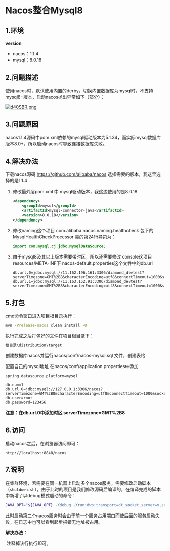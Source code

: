 # Nacos整合Mysql8

## 1.环境

**version**

- nacos：1.1.4
- mysql：8.0.18

## 2.问题描述

使用nacos时，默认使用内置的derby，切换内置数据库为mysql时，不支持mysql8+版本，启动nacos抛出异常如下（部分）：

[![d40SBR.png](https://s1.ax1x.com/2020/08/27/d40SBR.png)](https://imgchr.com/i/d40SBR)



## 3.问题原因

nacos1.1.4源码中pom.xml依赖的mysql驱动版本为5.1.34，而实际mysql数据库版本8.0+，所以启动nacos时导致连接数据库失败。

## 4.解决办法

下载nacos源码 https://github.com/alibaba/nacos 选择需要的版本，我这里选择的是1.1.4



1. 修改最外层pom.xml 中 mysql驱动版本，我这边使用的是8.0.18

   ```xml
   <dependency>
       <groupId>mysql</groupId>
       <artifactId>mysql-connector-java</artifactId>
       <version>8.0.18</version>
   </dependency>
   ```

2. 修改naming这个项目 com.alibaba.nacos.naming.healthcheck 包下的 MysqlHealthCheckProcessor 类的第24行导包为：

   ```java
   import com.mysql.cj.jdbc.MysqlDataSource;
   ```

3. 由于mysql8及其以上版本需要带时区，所以还需要修改 console这项目 resources/META-INF下 nacos-default.properties这个文件中的db.url

   ```properties
   db.url.0=jdbc:mysql://11.162.196.161:3306/diamond_devtest?serverTimezone=GMT%2B8&characterEncoding=utf8&connectTimeout=1000&socketTimeout=3000&autoReconnect=true
   db.url.1=jdbc:mysql://11.163.152.91:3306/diamond_devtest?serverTimezone=GMT%2B8&characterEncoding=utf8&connectTimeout=1000&socketTimeout=3000&autoReconnect=true
   ```



## 5.打包

cmd命令窗口进入项目根目录执行：

```cmd
mvn -Prelease-nacos clean install -U
```

执行完成之后打包好的文件在项目根目录下：

```cmd
根目录\distribution\target
```





创建数据库nacos并运行nacos/conf/nacos-mysql.sql 文件，创建表格

配置自己的mysql地址 在nacos/conf/application.properties中添加

```properties
spring.datasource.platform=mysql

db.num=1
db.url.0=jdbc:mysql://127.0.0.1:3306/nacos?serverTimezone=GMT%2B8&characterEncoding=utf8&connectTimeout=1000&socketTimeout=3000&autoReconnect=true
db.user=root
db.password=123456
```

**注意：在db.url.0中添加时区 serverTimezone=GMT%2B8**



## 6.访问

启动nacos之后，在浏览器访问即可：

```http
http://localhost:8848/nacos
```


## 7.说明

在集群环境，若需要在同一机器上启动多个nacos服务，需要修改启动脚本（`shutdown.sh`），由于此时的项目是我们修改源码后编译的，在编译完成的脚本中新增了以debug模式启动的命令：

```sh
JAVA_OPT="${JAVA_OPT} -Xdebug -Xrunjdwp:transport=dt_socket,server=y,suspend=n,address=81000"
```

此时启动第二个nacos服务时会由于前一个服务占用端口而使后面的服务启动失败，在日志中也可以看到起步报错无地址被占用。

**解决办法：**

​	注释掉该行执行即可。
